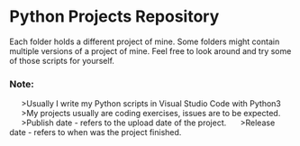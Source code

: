 # Python Projects Repository

Each folder holds a different project of mine.
Some folders might contain multiple versions of a project of mine. 
Feel free to look around and try some of those scripts for yourself.

### Note:  
   >Usually I write my Python scripts in Visual Studio Code with Python3
   >My projects usually are coding exercises, issues are to be expected.
   >Publish date - refers to the upload date of the project.
   >Release date - refers to when was the project finished.
